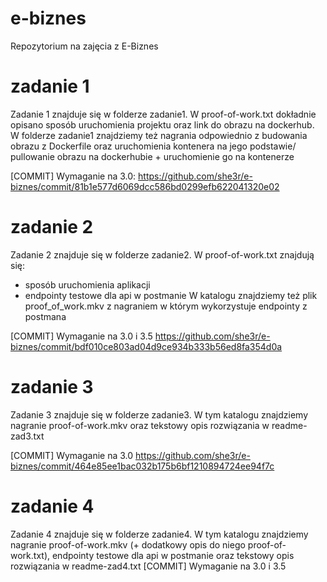 # e-biznes
Repozytorium na zajęcia z E-Biznes

# zadanie 1
Zadanie 1 znajduje się w folderze zadanie1. W proof-of-work.txt dokładnie opisano sposób uruchomienia projektu oraz link do obrazu na dockerhub. W folderze zadanie1 znajdziemy też nagrania odpowiednio z budowania obrazu z Dockerfile oraz uruchomienia kontenera na jego podstawie/ pullowanie obrazu na dockerhubie + uruchomienie go na kontenerze

[COMMIT] Wymaganie na 3.0: https://github.com/she3r/e-biznes/commit/81b1e577d6069dcc586bd0299efb622041320e02

# zadanie 2
Zadanie 2 znajduje się w folderze zadanie2. W proof-of-work.txt znajdują się:
- sposób uruchomienia aplikacji
- endpointy testowe dla api w postmanie
W katalogu znajdziemy też plik proof_of_work.mkv z nagraniem w którym wykorzystuje endpointy z postmana

[COMMIT] Wymaganie na 3.0 i 3.5 https://github.com/she3r/e-biznes/commit/bdf010ce803ad04d9ce934b333b56ed8fa354d0a

# zadanie 3
Zadanie 3 znajduje się w folderze zadanie3. W tym katalogu znajdziemy nagranie proof-of-work.mkv oraz tekstowy opis rozwiązania w readme-zad3.txt

[COMMIT] Wymaganie na 3.0 https://github.com/she3r/e-biznes/commit/464e85ee1bac032b175b6bf1210894724ee94f7c

# zadanie 4
Zadanie 4 znajduje się w folderze zadanie4. W tym katalogu znajdziemy nagranie proof-of-work.mkv (+ dodatkowy opis do niego proof-of-work.txt), endpointy testowe dla api w postmanie oraz tekstowy opis rozwiązania w readme-zad4.txt
[COMMIT] Wymaganie na 3.0 i 3.5 